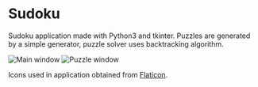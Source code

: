# Sudoku
Sudoku application made with Python3 and tkinter.
Puzzles are generated by a simple generator, puzzle solver uses backtracking algorithm.

![Main window](https://user-images.githubusercontent.com/16976640/93127703-aa5ae180-f6ce-11ea-98bb-cb4099c05774.png)
![Puzzle window](https://user-images.githubusercontent.com/16976640/93127709-ae86ff00-f6ce-11ea-9fe9-f5fcfed75c0a.png)

Icons used in application obtained from [Flaticon](https://www.flaticon.com/).
